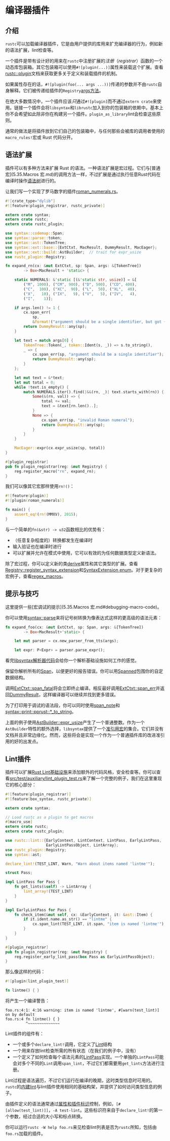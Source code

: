 # 编译器插件

## 介绍

`rustc`可以加载编译器插件，它是由用户提供的库用来扩充编译器的行为，例如新的语法扩展，lint检查等。

一个插件是带有设计好的用来在`rustc`中注册扩展的*注册*（*registrar*）函数的一个动态库包装箱。其它包装箱可以使用`#![plugin(...)]`属性来装载这个扩展。查看[rustc::plugin](http://doc.rust-lang.org/rustc/plugin/)文档来获取更多关于定义和装载插件的机制。

如果属性存在的话，`#![plugin(foo(... args ...))]`传递的参数并不由`rustc`自身解释。它们被传递给插件的`Registry`[args方法](http://doc.rust-lang.org/rustc/plugin/registry/struct.Registry.html#method.args)。

在绝大多数情况中，一个插件应该*只*通过`#![plugin]`而不通过`extern crate`来使用。链接一个插件会将`libsyntax`和`librustc`加入到你的包装箱的依赖中。基本上你不会希望如此除非你在构建另一个插件。`plugin_as_library`lint会检查这些原则。

通常的做法是将插件放到它们自己的包装箱中，与任何那些会被库的调用者使用的`macro_rules!`宏或 Rust 代码分开。

## 语法扩展

插件可以有多种方法来扩展 Rust 的语法。一种语法扩展是宏过程。它们与[普通宏](5.35.Macros 宏.md)的调用方法一样，不过扩展是通过执行任意Rust代码在编译时操作[语法树](http://doc.rust-lang.org/syntax/ast/)进行的。

让我们写一个实现了罗马数字的插件[roman_numerals.rs](https://github.com/rust-lang/rust/blob/master/src/test/auxiliary/roman_numerals.rs)。

```rust
#![crate_type="dylib"]
#![feature(plugin_registrar, rustc_private)]

extern crate syntax;
extern crate rustc;
extern crate rustc_plugin;

use syntax::codemap::Span;
use syntax::parse::token;
use syntax::ast::TokenTree;
use syntax::ext::base::{ExtCtxt, MacResult, DummyResult, MacEager};
use syntax::ext::build::AstBuilder;  // trait for expr_usize
use rustc_plugin::Registry;

fn expand_rn(cx: &mut ExtCtxt, sp: Span, args: &[TokenTree])
        -> Box<MacResult + 'static> {

    static NUMERALS: &'static [(&'static str, usize)] = &[
        ("M", 1000), ("CM", 900), ("D", 500), ("CD", 400),
        ("C",  100), ("XC",  90), ("L",  50), ("XL",  40),
        ("X",   10), ("IX",   9), ("V",   5), ("IV",   4),
        ("I",    1)];

    if args.len() != 1 {
        cx.span_err(
            sp,
            &format!("argument should be a single identifier, but got {} arguments", args.len()));
        return DummyResult::any(sp);
    }

    let text = match args[0] {
        TokenTree::Token(_, token::Ident(s, _)) => s.to_string(),
        _ => {
            cx.span_err(sp, "argument should be a single identifier");
            return DummyResult::any(sp);
        }
    };

    let mut text = &*text;
    let mut total = 0;
    while !text.is_empty() {
        match NUMERALS.iter().find(|&&(rn, _)| text.starts_with(rn)) {
            Some(&(rn, val)) => {
                total += val;
                text = &text[rn.len()..];
            }
            None => {
                cx.span_err(sp, "invalid Roman numeral");
                return DummyResult::any(sp);
            }
        }
    }

    MacEager::expr(cx.expr_usize(sp, total))
}

#[plugin_registrar]
pub fn plugin_registrar(reg: &mut Registry) {
    reg.register_macro("rn", expand_rn);
}
```

我们可以像其它宏那样使用`rn!()`：

```rust
#![feature(plugin)]
#![plugin(roman_numerals)]

fn main() {
    assert_eq!(rn!(MMXV), 2015);
}
```

与一个简单的`fn(&str) -> u32`函数相比的优势有：

* （任意复杂程度的）转换都发生在编译时
* 输入验证也在编译时进行
* 可以扩展并允许在模式中使用，它可以有效的为任何数据类型定义新语法。

除了宏过程，你可以定义新的类[derive](http://doc.rust-lang.org/reference.html#derive)属性和其它类型的扩展。查看[Registry::register_syntax_extension](http://doc.rust-lang.org/rustc/plugin/registry/struct.Registry.html#method.register_syntax_extension)和[SyntaxExtension enum](http://doc.rust-lang.org/syntax/ext/base/enum.SyntaxExtension.html)。对于更复杂的宏例子，查看[regex_macros](https://github.com/rust-lang/regex/blob/master/regex_macros/src/lib.rs)。

## 提示与技巧

这里提供一些[宏调试的提示](5.35.Macros 宏.md#debugging-macro-code)。

你可以使用[syntax::parse](http://doc.rust-lang.org/syntax/parse/)来将记号树转换为像表达式这样的更高级的语法元素：

```rust
fn expand_foo(cx: &mut ExtCtxt, sp: Span, args: &[TokenTree])
        -> Box<MacResult+'static> {

    let mut parser = cx.new_parser_from_tts(args);

    let expr: P<Expr> = parser.parse_expr();
```

看完[libsyntax解析器代码](https://github.com/rust-lang/rust/blob/master/src/libsyntax/parse/parser.rs)会给你一个解析基础设施如何工作的感觉。

保留你解析所有的[Span](http://doc.rust-lang.org/syntax/codemap/struct.Span.html)，以便更好的报告错误。你可以用[Spanned](http://doc.rust-lang.org/syntax/codemap/struct.Spanned.html)包围你的自定数据结构。

调用[ExtCtxt::span_fatal](http://doc.rust-lang.org/syntax/ext/base/struct.ExtCtxt.html#method.span_fatal)将会立即终止编译。相反最好调用[ExtCtxt::span_err](http://doc.rust-lang.org/syntax/ext/base/struct.ExtCtxt.html#method.span_err)并返回[DummyResult](http://doc.rust-lang.org/syntax/ext/base/struct.DummyResult.html)，这样编译器可以继续并找到更多错误。

为了打印用于调试的语法段，你可以同时使用[span_note](http://doc.rust-lang.org/syntax/ext/base/struct.ExtCtxt.html#method.span_note)和[syntax::print::pprust::*_to_string](http://doc.rust-lang.org/syntax/print/pprust/#functions)。

上面的例子使用[AstBuilder::expr_usize](http://doc.rust-lang.org/syntax/ext/build/trait.AstBuilder.html#tymethod.expr_usize)产生了一个普通整数。作为一个`AstBuilder`特性的额外选择，`libsyntax`提供了一个[准引用宏](http://doc.rust-lang.org/syntax/ext/quote/)的集合。它们并没有文档并且非常边缘化。然而，这些将会是实现一个作为一个普通插件库的改进准引用的好的出发点。

## Lint插件

插件可以扩展[Rust Lint基础设施](http://doc.rust-lang.org/reference.html#lint-check-attributes)来添加额外的代码风格，安全检查等。你可以查看[src/test/auxiliary/lint_plugin_test.rs](https://github.com/rust-lang/rust/blob/master/src/test/auxiliary/lint_plugin_test.rs)来了解一个完整的例子，我们在这里重现它的核心部分：

```rust
#![feature(plugin_registrar)]
#![feature(box_syntax, rustc_private)]

extern crate syntax;

// Load rustc as a plugin to get macros
#[macro_use]
extern crate rustc;
extern crate rustc_plugin;

use rustc::lint::{EarlyContext, LintContext, LintPass, EarlyLintPass,
                  EarlyLintPassObject, LintArray};
use rustc_plugin::Registry;
use syntax::ast;

declare_lint!(TEST_LINT, Warn, "Warn about items named 'lintme'");

struct Pass;

impl LintPass for Pass {
    fn get_lints(&self) -> LintArray {
        lint_array!(TEST_LINT)
    }
}

impl EarlyLintPass for Pass {
    fn check_item(&mut self, cx: &EarlyContext, it: &ast::Item) {
        if it.ident.name.as_str() == "lintme" {
            cx.span_lint(TEST_LINT, it.span, "item is named 'lintme'");
        }
    }
}

#[plugin_registrar]
pub fn plugin_registrar(reg: &mut Registry) {
    reg.register_early_lint_pass(box Pass as EarlyLintPassObject);
}
```

那么像这样的代码：

```rust
#![plugin(lint_plugin_test)]

fn lintme() { }
```

将产生一个编译警告：

```text
foo.rs:4:1: 4:16 warning: item is named 'lintme', #[warn(test_lint)] on by default
foo.rs:4 fn lintme() { }
         ^~~~~~~~~~~~~~~
```

Lint插件的组件有：

* 一个或多个`declare_lint!`调用，它定义了[Lint](http://doc.rust-lang.org/rustc/lint/struct.Lint.html)结构
* 一个用来存放lint检查所需的所有状态（在我们的例子中，没有）
* 一个定义了如何检查每个语法元素的[LintPass](http://doc.rust-lang.org/rustc/lint/trait.LintPass.html)实现。一个单独的`LintPass`可能会对多个不同的`Lint`调用`span_lint`，不过它们都需要用`get_lints`方法进行注册。

Lint过程是语法遍历，不过它们运行在编译的晚期，这时类型信息时可用的。`rustc`的[内建lint](https://github.com/rust-lang/rust/blob/master/src/librustc/lint/builtin.rs)与lint插件使用相同的基础构架，并提供了如何访问类型信息的例子。

由插件定义的语法通常通过[属性和插件标识](http://doc.rust-lang.org/reference.html#lint-check-attributes)控制，例如，`[#[allow(test_lint)]]`，`-A test-lint`。这些标识符来自于`declare_lint!`的第一个参数，经过合适的大小写和标点转换。

你可以运行`rustc -W help foo.rs`来见检查lint列表是否为`rustc`所知，包括由`foo.rs`加载的插件。
